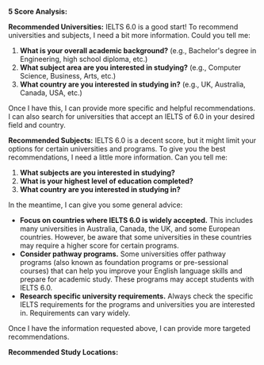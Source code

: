 **5
 Score Analysis:** 

**Recommended Universities:**
IELTS 6.0 is a good start! To recommend universities and subjects, I need a bit more information.  Could you tell me:

1.  **What is your overall academic background?** (e.g., Bachelor's degree in Engineering, high school diploma, etc.)
2.  **What subject area are you interested in studying?** (e.g., Computer Science, Business, Arts, etc.)
3.  **What country are you interested in studying in?** (e.g., UK, Australia, Canada, USA, etc.)

Once I have this, I can provide more specific and helpful recommendations. I can also search for universities that accept an IELTS of 6.0 in your desired field and country.


**Recommended Subjects:**
IELTS 6.0 is a decent score, but it might limit your options for certain universities and programs. To give you the best recommendations, I need a little more information.  Can you tell me:

1.  **What subjects are you interested in studying?**
2.  **What is your highest level of education completed?**
3.  **What country are you interested in studying in?**

In the meantime, I can give you some general advice:

*   **Focus on countries where IELTS 6.0 is widely accepted.** This includes many universities in Australia, Canada, the UK, and some European countries. However, be aware that some universities in these countries may require a higher score for certain programs.
*   **Consider pathway programs.** Some universities offer pathway programs (also known as foundation programs or pre-sessional courses) that can help you improve your English language skills and prepare for academic study. These programs may accept students with IELTS 6.0.
*   **Research specific university requirements.** Always check the specific IELTS requirements for the programs and universities you are interested in. Requirements can vary widely.

Once I have the information requested above, I can provide more targeted recommendations.


**Recommended Study Locations:**